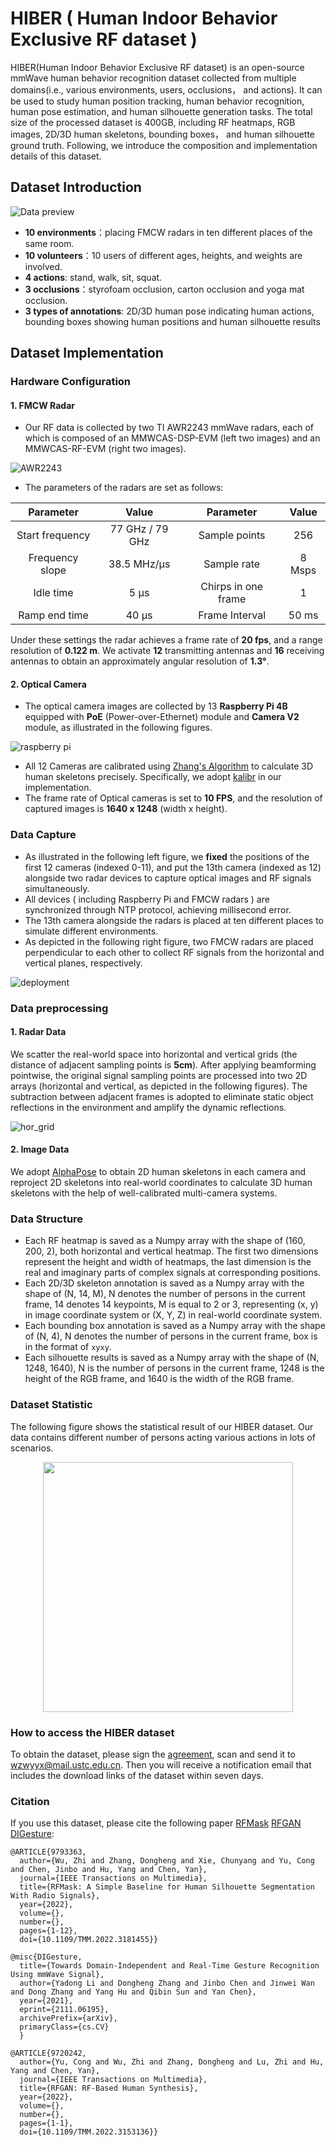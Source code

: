 # HIBER ( Human Indoor Behavior Exclusive RF dataset )

HIBER(Human Indoor Behavior Exclusive RF dataset) is an open-source mmWave human behavior recognition dataset collected from multiple domains(i.e., various environments, users, occlusions， and actions). It can be used to study human position tracking, human behavior recognition, human pose estimation, and human silhouette generation tasks. The total size of the processed dataset is 400GB, including RF heatmaps, RGB images, 2D/3D human skeletons, bounding boxes， and human silhouette ground truth. Following, we introduce the composition and implementation details of this dataset.

## Dataset Introduction

![Data preview](images/preview.jpg)

- **10 environments**：placing FMCW radars in ten different places of the same room.
- **10 volunteers**：10 users of different ages, heights, and weights are involved.
- **4 actions**: stand, walk, sit, squat.
- **3 occlusions**：styrofoam occlusion, carton occlusion and yoga mat occlusion.
- **3 types of annotations**: 2D/3D human pose indicating human actions, bounding boxes showing human positions and human silhouette results

## Dataset Implementation

### Hardware Configuration

#### 1. FMCW Radar

- Our RF data is collected by two TI AWR2243 mmWave radars, each of which is composed of an MMWCAS-DSP-EVM (left two images) and an MMWCAS-RF-EVM (right two images).
  
![AWR2243](images/awr2243.png)

- The parameters of the radars are set as follows:

Parameter|Value|Parameter|Value
:--:|:--:|:--:|:--:
Start frequency|77 GHz / 79 GHz|Sample points |256
Frequency slope|38.5 MHz/µs|Sample rate |8 Msps
Idle time |5 µs|Chirps in one frame |1
Ramp end time |40 µs|Frame Interval |50 ms

Under these settings the radar achieves a frame rate of **20 fps**, and a range resolution of **0.122 m**. We activate **12** transmitting antennas and **16** receiving antennas to obtain an approximately angular resolution of **1.3°**.

#### 2. Optical Camera

- The optical camera images are collected by 13 **Raspberry Pi 4B** equipped with **PoE** (Power-over-Ethernet) module and **Camera V2** module, as illustrated in the following figures.

![raspberry pi](images/pi.jpg)

- All 12 Cameras are calibrated using [Zhang's Algorithm](https://arxiv.org/abs/1908.06539) to calculate 3D human skeletons precisely. Specifically, we adopt [kalibr](https://github.com/ethz-asl/kalibr) in our implementation.
- The frame rate of Optical cameras is set to **10 FPS**, and the resolution of captured images is **1640 x 1248** (width x height). 

### Data Capture

- As illustrated in the following left figure, we **fixed** the positions of the first 12 cameras (indexed 0-11), and put the 13th camera (indexed as 12) alongside two radar devices to capture optical images and RF signals simultaneously.
- All devices ( including Raspberry Pi and FMCW radars ) are synchronized through NTP protocol, achieving millisecond error.
- The 13th camera alongside the radars is placed at ten different places to simulate different environments.
- As depicted in the following right figure, two FMCW radars are placed perpendicular to each other to collect RF signals from the horizontal and vertical planes, respectively.

![deployment](images/capture.jpg)

### Data preprocessing

#### 1. Radar Data

We scatter the real-world space into horizontal and vertical grids (the distance of adjacent sampling points is **5cm**). After applying beamforming pointwise, the original signal sampling points are processed into two 2D arrays (horizontal and vertical, as depicted in the following figures). The subtraction between adjacent frames is adopted to eliminate static object reflections in the environment and amplify the dynamic reflections.

![hor_grid](images/data_grid.jpg)

#### 2. Image Data

We adopt [AlphaPose](https://github.com/MVIG-SJTU/AlphaPose) to obtain 2D human skeletons in each camera and reproject 2D skeletons into real-world coordinates to calculate 3D human skeletons with the help of well-calibrated multi-camera systems.

### Data Structure

- Each RF heatmap is saved as a Numpy array with the shape of (160, 200, 2), both horizontal and vertical heatmap. The first two dimensions represent the height and width of heatmaps, the last dimension is the real and imaginary parts of complex signals at corresponding positions.
- Each 2D/3D skeleton annotation is saved as a Numpy array with the shape of (N, 14, M), N denotes the number of persons in the current frame, 14 denotes 14 keypoints, M is equal to 2 or 3, representing (x, y) in image coordinate system or (X, Y, Z) in real-world coordinate system.
- Each bounding box annotation is saved as a Numpy array with the shape of (N, 4), N denotes the number of persons in the current frame, box is in the format of `xyxy`.
- Each silhouette results is saved as a Numpy array with the shape of (N, 1248, 1640), N is the number of persons in the current frame, 1248 is the height of the RGB frame, and 1640 is the width of the RGB frame.

### Dataset Statistic

The following figure shows the statistical result of our HIBER dataset. Our data contains different number of persons acting various actions in lots of scenarios.
<div align=center>
    <img src='images/statistic.jpg', height=400px>
</div>

### How to access the HIBER dataset

To obtain the dataset, please sign the [agreement](agreement.pdf), scan and send it to wzwyyx@mail.ustc.edu.cn. Then you will receive a notification email that includes the download links of the dataset within seven days.

### Citation

If you use this dataset, please cite the following paper [RFMask](https://ieeexplore.ieee.org/abstract/document/9793363) [RFGAN](https://ieeexplore.ieee.org/abstract/document/9720242) [DIGesture](https://arxiv.org/abs/2111.06195):

```text
@ARTICLE{9793363,
  author={Wu, Zhi and Zhang, Dongheng and Xie, Chunyang and Yu, Cong and Chen, Jinbo and Hu, Yang and Chen, Yan},
  journal={IEEE Transactions on Multimedia}, 
  title={RFMask: A Simple Baseline for Human Silhouette Segmentation With Radio Signals}, 
  year={2022},
  volume={},
  number={},
  pages={1-12},
  doi={10.1109/TMM.2022.3181455}}

@misc{DIGesture,
  title={Towards Domain-Independent and Real-Time Gesture Recognition Using mmWave Signal},
  author={Yadong Li and Dongheng Zhang and Jinbo Chen and Jinwei Wan and Dong Zhang and Yang Hu and Qibin Sun and Yan Chen},
  year={2021},
  eprint={2111.06195},
  archivePrefix={arXiv},
  primaryClass={cs.CV}
  }

@ARTICLE{9720242,
  author={Yu, Cong and Wu, Zhi and Zhang, Dongheng and Lu, Zhi and Hu, Yang and Chen, Yan},
  journal={IEEE Transactions on Multimedia}, 
  title={RFGAN: RF-Based Human Synthesis}, 
  year={2022},
  volume={},
  number={},
  pages={1-1},
  doi={10.1109/TMM.2022.3153136}}
```
